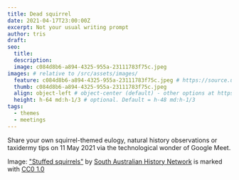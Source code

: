 ```yaml
---
title: Dead squirrel
date: 2021-04-17T23:00:00Z
excerpt: Not your usual writing prompt
author: tris
draft: 
seo:
  title:
  description:
  image: c084d8b6-a894-4325-955a-23111783f75c.jpeg
images: # relative to /src/assets/images/
  feature: c084d8b6-a894-4325-955a-23111783f75c.jpeg # https://source.unsplash.com/random/800x600
  thumb: c084d8b6-a894-4325-955a-23111783f75c.jpeg
  align: object-left # object-center (default) - other options at https://tailwindcss.com/docs/object-position
  height: h-64 md:h-1/3 # optional. Default = h-48 md:h-1/3
tags:
  - themes
  - meetings
---
```


Share your own squirrel-themed eulogy, natural history observations or taxidermy tips on 11 May 2021 via the technological wonder of Google Meet. 

Image: ["Stuffed squirrels"](https://www.flickr.com/photos/59809888@N06/6321126946) by [South Australian History Network](https://www.flickr.com/photos/59809888@N06) is marked with [CC0 1.0](https://creativecommons.org/licenses/cc0/1.0/?ref=ccsearch&atype=rich)